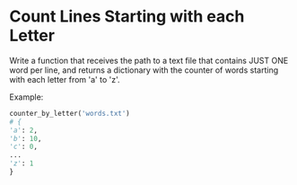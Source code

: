 # Count Lines Starting with each Letter

Write a function that receives the path to a text file that contains JUST ONE word
per line, and returns a dictionary with the counter of words starting with each
letter from 'a' to 'z'.

Example:

```python
counter_by_letter('words.txt')  
# {
'a': 2,
'b': 10,
'c': 0,
...
'z': 1
}
```
